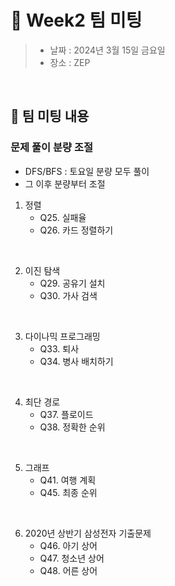 # 🐥 Week2 팀 미팅

> - 날짜 : 2024년 3월 15일 금요일 <br>
> - 장소 : ZEP <br>

<br>

## 💭 팀 미팅 내용
### 문제 풀이 분량 조절
- DFS/BFS : 토요일 분량 모두 풀이
- 그 이후 분량부터 조절
1. 정렬
   - Q25. 실패율
   - Q26. 카드 정렬하기
   
<br>
   
2. 이진 탐색
    - Q29. 공유기 설치
    - Q30. 가사 검색

<br>

3. 다이나믹 프로그래밍
   - Q33. 퇴사
   - Q34. 병사 배치하기

<br>

4. 최단 경로
   - Q37. 플로이드
   - Q38. 정확한 순위

<br>

5. 그래프
   - Q41. 여행 계획
   - Q45. 최종 순위

<br>

6. 2020년 상반기 삼성전자 기출문제
   - Q46. 아기 상어
   - Q47. 청소년 상어
   - Q48. 어른 상어
